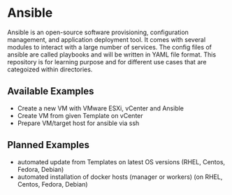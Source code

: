 # Ansible

Ansible is an open-source software provisioning, configuration management, and application deployment tool. It comes with several modules to interact with a large number of services. The config files of ansible are called playbooks and will be written in YAML file format.
This repository is for learning purpose and for different use cases that are categoized within directories.

## Available Examples

* Create a new VM with VMware ESXi, vCenter and Ansible
* Create VM from given Template on vCenter
* Prepare VM/target host for ansible via ssh

## Planned Examples

* automated update from Templates on latest OS versions (RHEL, Centos, Fedora, Debian)
* automated installation of docker hosts (manager or workers) (on RHEL, Centos, Fedora, Debian)
